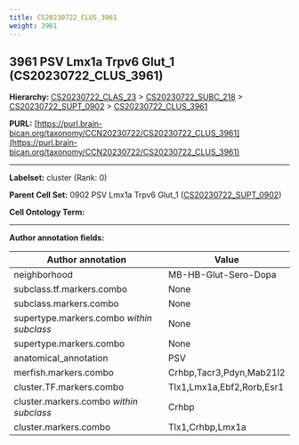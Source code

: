 ```yaml
---
title: CS20230722_CLUS_3961
weight: 3961
---
```

## 3961 PSV Lmx1a Trpv6 Glut_1 (CS20230722_CLUS_3961)
<b>Hierarchy: </b>
[CS20230722_CLAS_23](../CS20230722_CLAS_23) >
[CS20230722_SUBC_218](../CS20230722_SUBC_218) >
[CS20230722_SUPT_0902](../CS20230722_SUPT_0902) >
[CS20230722_CLUS_3961](../CS20230722_CLUS_3961)

**PURL:** [https://purl.brain-bican.org/taxonomy/CCN20230722/CS20230722_CLUS_3961](https://purl.brain-bican.org/taxonomy/CCN20230722/CS20230722_CLUS_3961)

---


**Labelset:** cluster (Rank: 0)

**Parent Cell Set:** 0902 PSV Lmx1a Trpv6 Glut_1 ([CS20230722_SUPT_0902](../CS20230722_SUPT_0902))



**Cell Ontology Term:** 

[MARKER GENES.]: #


---

[TRANSFERRED ANNOTATIONS.]: #


[AUTHOR ANNOTATION FIELDS.]: #


**Author annotation fields:**

| Author annotation | Value |
|-------------------|-------|
|neighborhood|MB-HB-Glut-Sero-Dopa|
|subclass.tf.markers.combo|None|
|subclass.markers.combo|None|
|supertype.markers.combo _within subclass_|None|
|supertype.markers.combo|None|
|anatomical_annotation|PSV|
|merfish.markers.combo|Crhbp,Tacr3,Pdyn,Mab21l2|
|cluster.TF.markers.combo|Tlx1,Lmx1a,Ebf2,Rorb,Esr1|
|cluster.markers.combo _within subclass_|Crhbp|
|cluster.markers.combo|Tlx1,Crhbp,Lmx1a|
